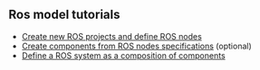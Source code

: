 ## Ros model tutorials

* [Create new ROS projects and define ROS nodes](NewProject.md)
* [Create components from ROS nodes specifications](NewComponent.md) (optional)
* [Define a ROS system as a composition of components](NewSystem.md)
